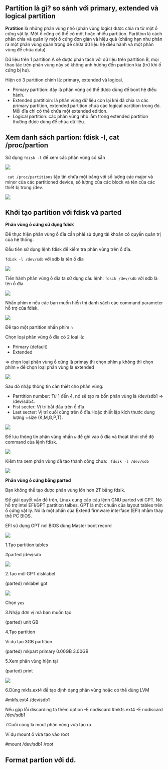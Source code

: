 ## Partition là gì? so sánh với primary, extended và logical partition

**Pratition** là những phân vùng nhỏ (phân vùng logic) được chia ra từ một ổ cứng vật lý. Một ổ cứng có thể có  một hoặc nhiều partition. Partition là cách phân chia và quản lý một ổ cứng đơn giản và hiệu quả (chẳng hạn như phân ra một phân vùng quan trọng để chứa dữ liệu hệ điều hành và một phân vùng để chứa data).

Dữ liệu trên 1 partition A sẽ được phân tách với dữ liệu trên partition B, mọi thao tác trên phân vùng này sẽ không ảnh hưởng đến partition kia (trừ khi ổ cứng bị hư).

Hiện có 3 partition chính là: primary, extended và logical.
- Primary partition: đây là phân vùng có thể được dùng để boot hệ điều hành.
- Extended partitioin: là phân vùng dữ liệu còn lại khi đã chia ra các primary partition, extended partition chứa các logical partition trong đó. Mỗi đĩa chỉ có thể chứa một extended edition.
- Logical partition: các phân vùng nhỏ lằm trong extended partition thường được dùng để chứa dữ liệu.


## Xem danh sách partion: fdisk -l, cat /proc/partion

Sử dụng `fdisk -l` để xem các phân vùng có sẵn

<img src="https://i.imgur.com/ajqiioq.jpg">

` cat /proc/partitions` tập tin chứa một bảng với số lượng các major và minor của các partitioned device, số lượng của các block và tên của các thiết bị trong /dev.

<img src="https://i.imgur.com/foIK3nx.jpg">



## Khởi tạo partition với fdisk và parted

**Phân vùng ổ cứng sử dụng fdisk**

Để thực hiện phân vùng ổ đĩa cần phải sử dụng tài khoản có quyền quản trị của hệ thống.

Đầu tiên sử dụng lệnh fdisk để kiểm tra phân vùng trên ổ đĩa.

`fdisk -l /dev/sdb` với sdb là tên ổ đĩa

<img src="https://i.imgur.com/NUy1nMv.png">

Tiến hành phân vùng ổ đĩa ta sử dụng câu lệnh: `fdsik /dev/sdb` với sdb là tên ổ đĩa

<img src="https://i.imgur.com/wmudc4t.png">

Nhấn phím `m` nếu các bạn muốn hiển thị danh sách các command parameter hỗ trợ của fdisk.

<img src="https://i.imgur.com/gtCMP4N.png">

Để tạo một partition nhấn phím `n`

Chọn loại phân vùng ổ đĩa có 2 loại là:
- Primary (default)
- Extended

=> chọn loại phân vùng ổ cứng là primay thì chọn phím `p` không thì chọn phím `e` để chọn loại phân vùng là extended

<img src="https://i.imgur.com/g2d7Ejt.png">

Sau đó nhập thông tin cần thiết cho phân vùng:
- Parrtition number: Từ 1 đến 4, nó sẽ tạo ra bốn phân vùng là /dev/sdb1 => /dev/sdb4.
- Fist secter: Vị trí bắt đầu trên ổ đĩa
- Last secter: Vị trí cuối cùng trên ổ đĩa.Hoặc thiết lập kích thước dung lượng +size (K,M,G,P,T).

<img src="https://i.imgur.com/dNpKxRO.png">

Để lưu thông tin phân vùng nhấn `w` để ghi vào ổ đĩa và thoát khỏi chế độ command của lệnh fdisk.

<img src="https://i.imgur.com/Pb0iIwb.png">

Kiểm tra xem phân vùng đã tạo thành công chưa: ` fdsik -l /dev/sdb`

<img src="https://i.imgur.com/XDq3m6I.png">

**Phân vùng ổ cứng bằng parted**

Bạn không thể tạo được phân vùng lớn hơn 2T bằng fdsik.

Để giải quyết vấn đề trên, Linux cung cấp câu lệnh GNU parted với GPT. Nó hỗ trợ intel EFI/GPT partition talbes. GPT là một chuẩn của layout tables trên ổ cứng vật lý. Nó là một phần của Extend firmware interface (EFI) nhằm thay thể PC BIOS.

EFI sử dụng GPT nơi BIOS dùng Master boot record

<img src="https://i.imgur.com/XqrSMhL.jpg">

1.Tạo partition tables 

#parted /dev/sdb

<img src="https://i.imgur.com/VaznvW9.png">

2.Tạo mới GPT disklabel 

(parted) mklabel gpt

<img src="https://i.imgur.com/rB9z3a7.png">

Chọn `yes`

3.Nhập đơn vị mà bạn muốn tạo

(parted) unit GB

4.Tạo partition 

Ví dụ tạo 3GB partition

(parted) mkpart primary 0.00GB 3.00GB

5.Xem phân vùng hiện tại

(parted) print

<img src="https://i.imgur.com/A6uHBpc.png">

6.Dùng mkfs.ext4 để tạo định dạng phân vùng hoặc có thể dùng LVM

 #mkfs.ext4 /dev/sdb1
 
 Nếu gặp lỗi discarding ta thêm option -E nodiscard
 #mkfs.ext4 -E nodiscard /dev/sdb1
 
 7.Cuối cùng là mout phân vùng vừa tạo ra.
 
 Ví dụ mount ổ vừa tạo vào root
 
 #mount /dev/sdb1 /root 


## Format partion với dd.


